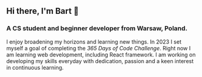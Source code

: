 ## Hi there, I'm Bart 👋

### A CS student and beginner developer from Warsaw, Poland.

I enjoy broadening my horizons and learning new things. In 2023 I set myself a goal of completing the <i>365 Days of Code Challenge</i>. Right now I am learning web development, including React framework. I am working on developing my skills everyday with dedication, passion and a keen interest in continuous learning. 

## 

<!--
**xPolydeuces/xPolydeuces** is a ✨ _special_ ✨ repository because its `README.md` (this file) appears on your GitHub profile.

Here are some ideas to get you started:

- 🔭 I’m currently working on ...
- 🌱 I’m currently learning ...
- 👯 I’m looking to collaborate on ...
- 🤔 I’m looking for help with ...
- 💬 Ask me about ...
- 📫 How to reach me: ...
- 😄 Pronouns: ...
- ⚡ Fun fact: ...
-->
